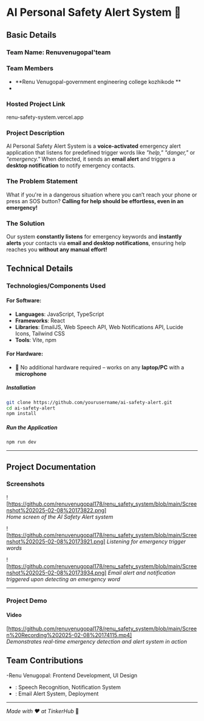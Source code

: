 # **AI Personal Safety Alert System** 🎯  

## **Basic Details**  

### **Team Name**: **Renuvenugopal'team**  

### **Team Members**  
- **Renu Venugopal-government engineering college kozhikode **
-  

### **Hosted Project Link**  
 renu-safety-system.vercel.app

### **Project Description**  
AI Personal Safety Alert System is a **voice-activated** emergency alert application that listens for predefined trigger words like _"help," "danger,"_ or _"emergency."_ When detected, it sends an **email alert** and triggers a **desktop notification** to notify emergency contacts.  

### **The Problem Statement**  
What if you're in a dangerous situation where you can’t reach your phone or press an SOS button? **Calling for help should be effortless, even in an emergency!**  

### **The Solution**  
Our system **constantly listens** for emergency keywords and **instantly alerts** your contacts via **email and desktop notifications**, ensuring help reaches you **without any manual effort!**  

## **Technical Details**  

### **Technologies/Components Used**  

#### **For Software:**  
- **Languages**: JavaScript, TypeScript  
- **Frameworks**: React  
- **Libraries**: EmailJS, Web Speech API, Web Notifications API, Lucide Icons, Tailwind CSS  
- **Tools**: Vite, npm  

#### **For Hardware:**  
- 🚫 No additional hardware required – works on any **laptop/PC** with a **microphone**  

 

##### **Installation**  
```bash
git clone https://github.com/yourusername/ai-safety-alert.git  
cd ai-safety-alert  
npm install  
```

##### **Run the Application**  
```bash
npm run dev
```

---

## **Project Documentation**  

### **Screenshots**  
![https://github.com/renuvenugopal178/renu_safety_system/blob/main/Screenshot%202025-02-08%20173822.png]  
*Home screen of the AI Safety Alert system*  

![https://github.com/renuvenugopal178/renu_safety_system/blob/main/Screenshot%202025-02-08%20173921.png]
*Listening for emergency trigger words*  

![https://github.com/renuvenugopal178/renu_safety_system/blob/main/Screenshot%202025-02-08%20173934.png]
*Email alert and notification triggered upon detecting an emergency word*  

---

### **Project Demo**  

#### **Video**  
[https://github.com/renuvenugopal178/renu_safety_system/blob/main/Screen%20Recording%202025-02-08%20174115.mp4]  
*Demonstrates real-time emergency detection and alert system in action*  



## **Team Contributions**  
-Renu Venugopal: Frontend Development, UI Design  
- : Speech Recognition, Notification System  
- : Email Alert System, Deployment  

---

_Made with ❤️ at TinkerHub_ 🚀  
